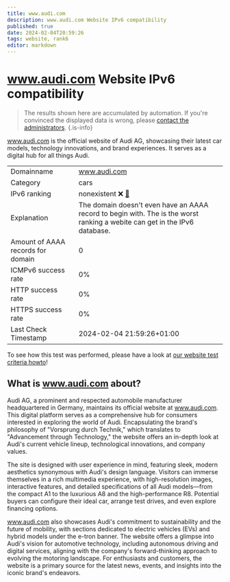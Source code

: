 ```yaml
---
title: www.audi.com
description: www.audi.com Website IPv6 compatibility
published: true
date: 2024-02-04T20:59:26
tags: website, rank6
editor: markdown
---
```


# www.audi.com Website IPv6 compatibility

> The results shown here are accumulated by automation. If you're convinced the displayed data is wrong, please [contact the administrators](/howto/chat). 
{.is-info}

www.audi.com is the official website of Audi AG, showcasing their latest car models, technology innovations, and brand experiences. It serves as a digital hub for all things Audi.


|   |   |
| - | - |
| Domainname | www.audi.com
| Category | cars |
| IPv6 ranking | nonexistent :x: [🔗](/howto/ranking) |
| Explanation | The domain doesn't even have an AAAA record to begin with. The is the worst ranking a webite can get in the IPv6 database. |
| Amount of AAAA records for domain | 0 |
| ICMPv6 success rate | 0%|
| HTTP success rate | 0% |
| HTTPS success rate | 0% |
| Last Check Timestamp | 2024-02-04 21:59:26+01:00 |

To see how this test was performed, please have a look at [our website test criteria howto](/howto/testcriteria/website)!


## What is www.audi.com about?
Audi AG, a prominent and respected automobile manufacturer headquartered in Germany, maintains its official website at www.audi.com. This digital platform serves as a comprehensive hub for consumers interested in exploring the world of Audi. Encapsulating the brand's philosophy of "Vorsprung durch Technik," which translates to "Advancement through Technology," the website offers an in-depth look at Audi's current vehicle lineup, technological innovations, and company values.

The site is designed with user experience in mind, featuring sleek, modern aesthetics synonymous with Audi's design language. Visitors can immerse themselves in a rich multimedia experience, with high-resolution images, interactive features, and detailed specifications of all Audi models—from the compact A1 to the luxurious A8 and the high-performance R8. Potential buyers can configure their ideal car, arrange test drives, and even explore financing options.

www.audi.com also showcases Audi's commitment to sustainability and the future of mobility, with sections dedicated to electric vehicles (EVs) and hybrid models under the e-tron banner. The website offers a glimpse into Audi's vision for automotive technology, including autonomous driving and digital services, aligning with the company's forward-thinking approach to evolving the motoring landscape. For enthusiasts and customers, the website is a primary source for the latest news, events, and insights into the iconic brand's endeavors.


